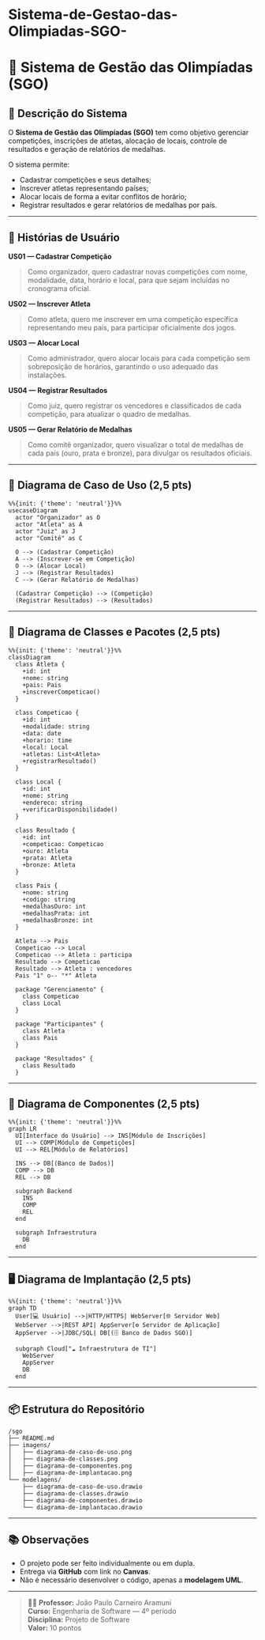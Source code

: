 # Sistema-de-Gestao-das-Olimpiadas-SGO-

# 🏅 Sistema de Gestão das Olimpíadas (SGO)

## 📘 Descrição do Sistema
O **Sistema de Gestão das Olimpíadas (SGO)** tem como objetivo gerenciar competições, inscrições de atletas, alocação de locais, controle de resultados e geração de relatórios de medalhas.  

O sistema permite:
- Cadastrar competições e seus detalhes;
- Inscrever atletas representando países;
- Alocar locais de forma a evitar conflitos de horário;
- Registrar resultados e gerar relatórios de medalhas por país.

---

## 👥 Histórias de Usuário

**US01 — Cadastrar Competição**  
> Como organizador, quero cadastrar novas competições com nome, modalidade, data, horário e local, para que sejam incluídas no cronograma oficial.

**US02 — Inscrever Atleta**  
> Como atleta, quero me inscrever em uma competição específica representando meu país, para participar oficialmente dos jogos.

**US03 — Alocar Local**  
> Como administrador, quero alocar locais para cada competição sem sobreposição de horários, garantindo o uso adequado das instalações.

**US04 — Registrar Resultados**  
> Como juiz, quero registrar os vencedores e classificados de cada competição, para atualizar o quadro de medalhas.

**US05 — Gerar Relatório de Medalhas**  
> Como comitê organizador, quero visualizar o total de medalhas de cada país (ouro, prata e bronze), para divulgar os resultados oficiais.

---

## 🧩 Diagrama de Caso de Uso (2,5 pts)

```mermaid
%%{init: {'theme': 'neutral'}}%%
usecaseDiagram
  actor "Organizador" as O
  actor "Atleta" as A
  actor "Juiz" as J
  actor "Comitê" as C

  O --> (Cadastrar Competição)
  A --> (Inscrever-se em Competição)
  O --> (Alocar Local)
  J --> (Registrar Resultados)
  C --> (Gerar Relatório de Medalhas)

  (Cadastrar Competição) --> (Competição)
  (Registrar Resultados) --> (Resultados)
```

---

## 🧱 Diagrama de Classes e Pacotes (2,5 pts)

```mermaid
%%{init: {'theme': 'neutral'}}%%
classDiagram
  class Atleta {
    +id: int
    +nome: string
    +pais: Pais
    +inscreverCompeticao()
  }

  class Competicao {
    +id: int
    +modalidade: string
    +data: date
    +horario: time
    +local: Local
    +atletas: List<Atleta>
    +registrarResultado()
  }

  class Local {
    +id: int
    +nome: string
    +endereco: string
    +verificarDisponibilidade()
  }

  class Resultado {
    +id: int
    +competicao: Competicao
    +ouro: Atleta
    +prata: Atleta
    +bronze: Atleta
  }

  class Pais {
    +nome: string
    +codigo: string
    +medalhasOuro: int
    +medalhasPrata: int
    +medalhasBronze: int
  }

  Atleta --> Pais
  Competicao --> Local
  Competicao --> Atleta : participa
  Resultado --> Competicao
  Resultado --> Atleta : vencedores
  Pais "1" o-- "*" Atleta

  package "Gerenciamento" {
    class Competicao
    class Local
  }

  package "Participantes" {
    class Atleta
    class Pais
  }

  package "Resultados" {
    class Resultado
  }
```

---

## 🧠 Diagrama de Componentes (2,5 pts)

```mermaid
%%{init: {'theme': 'neutral'}}%%
graph LR
  UI[Interface do Usuário] --> INS[Módulo de Inscrições]
  UI --> COMP[Módulo de Competições]
  UI --> REL[Módulo de Relatórios]
  
  INS --> DB[(Banco de Dados)]
  COMP --> DB
  REL --> DB

  subgraph Backend
    INS
    COMP
    REL
  end

  subgraph Infraestrutura
    DB
  end
```

---

## 🖥️ Diagrama de Implantação (2,5 pts)

```mermaid
%%{init: {'theme': 'neutral'}}%%
graph TD
  User[💻 Usuário] -->|HTTP/HTTPS| WebServer[🌐 Servidor Web]
  WebServer -->|REST API| AppServer[⚙️ Servidor de Aplicação]
  AppServer -->|JDBC/SQL| DB[(🗄️ Banco de Dados SGO)]

  subgraph Cloud["☁️ Infraestrutura de TI"]
    WebServer
    AppServer
    DB
  end
```

---

## 📦 Estrutura do Repositório

```
/sgo
├── README.md
├── imagens/
│   ├── diagrama-de-caso-de-uso.png
│   ├── diagrama-de-classes.png
│   ├── diagrama-de-componentes.png
│   ├── diagrama-de-implantacao.png
└── modelagens/
    ├── diagrama-de-caso-de-uso.drawio
    ├── diagrama-de-classes.drawio
    ├── diagrama-de-componentes.drawio
    └── diagrama-de-implantacao.drawio
```

---

## 📚 Observações
- O projeto pode ser feito individualmente ou em dupla.
- Entrega via **GitHub** com link no **Canvas**.
- Não é necessário desenvolver o código, apenas a **modelagem UML**.

---

> 👨‍🏫 **Professor:** João Paulo Carneiro Aramuni  
> **Curso:** Engenharia de Software — 4º período  
> **Disciplina:** Projeto de Software  
> **Valor:** 10 pontos
